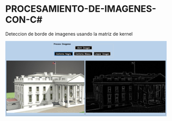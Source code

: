 # PROCESAMIENTO-DE-IMAGENES-CON-C#

Deteccion de borde de imagenes usando la matriz de kernel

![Bordes](https://github.com/OsvaldoRodriguez/CONTORNO-DE-IMAGENES/blob/main/FILTRO%20IMAGENES%20OFICIAL/bordes.png)
